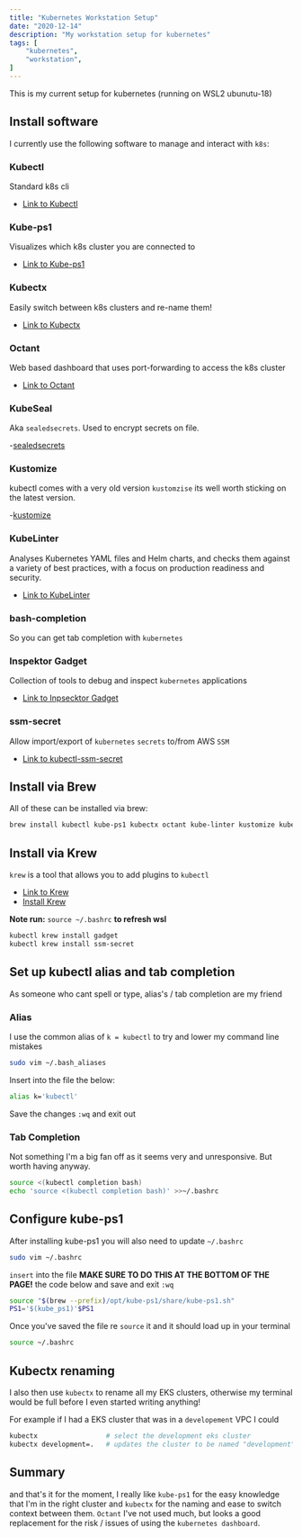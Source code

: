 ```yaml
---
title: "Kubernetes Workstation Setup"
date: "2020-12-14"
description: "My workstation setup for kubernetes"
tags: [
    "kubernetes",
    "workstation",
]
---
```


This is my current setup for kubernetes (running on WSL2 ubunutu-18)

## Install software

I currently use the following software to manage and interact with `k8s`:

### Kubectl

Standard k8s cli

- [Link to Kubectl](https://kubernetes.io/docs/tasks/tools/install-kubectl/)

### Kube-ps1

Visualizes which k8s cluster you are connected to

- [Link to Kube-ps1](https://github.com/jonmosco/kube-ps1)

### Kubectx

Easily switch between k8s clusters and re-name them!

- [Link to Kubectx](https://github.com/ahmetb/kubectx)
  
### Octant

Web based dashboard that uses port-forwarding to access the k8s cluster

- [Link to Octant](https://github.com/vmware-tanzu/octant)

### KubeSeal

Aka `sealedsecrets`. Used to encrypt secrets on file.

-[sealedsecrets](https://github.com/bitnami-labs/sealed-secrets)

### Kustomize

kubectl comes with a very old version `kustomzise` its well worth sticking on the latest version.

-[kustomize](https://kustomize.io/)

### KubeLinter

Analyses Kubernetes YAML files and Helm charts, and checks them against a variety of best practices, with a focus on production readiness and security.

- [Link to KubeLinter](https://github.com/stackrox/kube-linter)

### bash-completion

So you can get tab completion with `kubernetes`

### Inspektor Gadget

Collection of tools to debug and inspect `kubernetes` applications

- [Link to Inpsecktor Gadget](https://github.com/kinvolk/inspektor-gadget)

### ssm-secret

Allow import/export of `kubernetes` `secrets` to/from AWS `SSM`

- [Link to kubectl-ssm-secret](https://github.com/pr8kerl/kubectl-ssm-secret)

## Install via Brew

All of these can be installed via brew:

``` bash
brew install kubectl kube-ps1 kubectx octant kube-linter kustomize kubeseal bash-completion
```

## Install via Krew

`krew` is a tool that allows you to add plugins to `kubectl`

- [Link to Krew](https://github.com/kubernetes-sigs/krew)
- [Install Krew](https://krew.sigs.k8s.io/docs/user-guide/setup/install/)

**Note run:** `source ~/.bashrc` **to refresh wsl**

``` bash
kubectl krew install gadget
kubectl krew install ssm-secret
```

## Set up kubectl alias and tab completion

As someone who cant spell or type, alias's / tab completion are my friend 

### Alias

I use the common alias of `k = kubectl` to try and lower my command line mistakes

``` bash
sudo vim ~/.bash_aliases
```

Insert into the file the below:

``` bash
alias k='kubectl'
```

Save the changes `:wq` and exit out

### Tab Completion

Not something I'm a big fan off as it seems very and unresponsive. But worth having anyway.

``` bash
source <(kubectl completion bash)
echo 'source <(kubectl completion bash)' >>~/.bashrc
```

## Configure kube-ps1

After installing kube-ps1 you will also need to update `~/.bashrc`

``` bash
sudo vim ~/.bashrc
```

`insert` into the file **MAKE SURE TO DO THIS AT THE BOTTOM OF THE PAGE!** the code below and save and exit `:wq`

``` bash
source "$(brew --prefix)/opt/kube-ps1/share/kube-ps1.sh"
PS1='$(kube_ps1)'$PS1
```

Once you've saved the file re `source` it and it should load up in your terminal

``` bash
source ~/.bashrc
```

## Kubectx renaming

I also then use `kubectx` to rename all my EKS clusters, otherwise my terminal would be full before I even started writing anything!

For example if I had a EKS cluster that was in a `developement` VPC I could

``` bash
kubectx                 # select the development eks cluster
kubectx development=.   # updates the cluster to be named "development"
```

## Summary

and that's it for the moment, I really like `kube-ps1` for the easy knowledge that I'm in the right cluster and `kubectx` for the naming and ease to switch context between them. `Octant` I've not used much, but looks a good replacement for the risk / issues of using the `kubernetes dashboard`.
